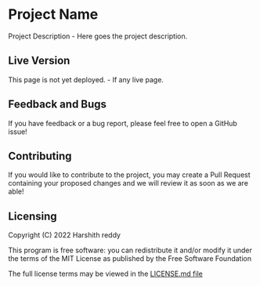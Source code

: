 # Project Name

Project Description - Here goes the project description.

## Live Version

This page is not yet deployed. - If any live page.

<!--This page is currently deployed. [View the live website.]()-->

## Feedback and Bugs

If you have feedback or a bug report, please feel free to open a GitHub issue!

## Contributing

If you would like to contribute to the project, you may create a Pull Request containing your proposed changes and we will review it as soon as we are able!

## Licensing

Copyright (C) 2022 Harshith reddy

This program is free software: you can redistribute it and/or modify it under the terms of the MIT License as published by the Free Software Foundation

The full license terms may be viewed in the [LICENSE.md file](./LICENSE)
